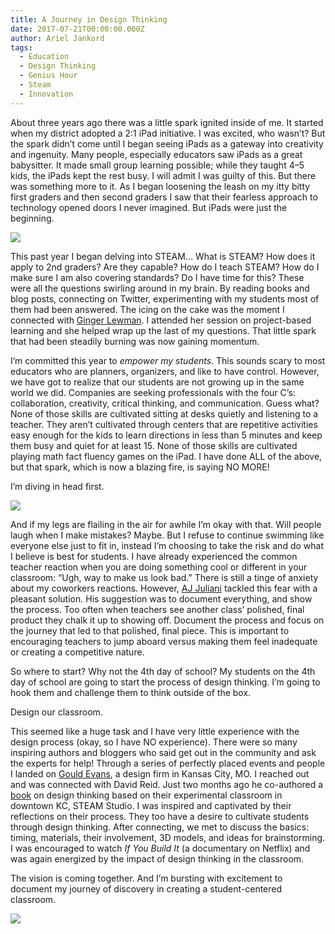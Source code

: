 ```yaml
---
title: A Journey in Design Thinking
date: 2017-07-21T00:00:00.000Z
author: Ariel Jankord
tags:
  - Education
  - Design Thinking
  - Genius Hour
  - Steam
  - Innovation
---
```


About three years ago there was a little spark ignited inside of me. It started when my district adopted a 2:1 iPad initiative. I was excited, who wasn’t? But the spark didn’t come until I began seeing iPads as a gateway into creativity and ingenuity. Many people, especially educators saw iPads as a great babysitter. It made small group learning possible; while they taught 4–5 kids, the iPads kept the rest busy. I will admit I was guilty of this. But there was something more to it. As I began loosening the leash on my itty bitty first graders and then second graders I saw that their fearless approach to technology opened doors I never imagined. But iPads were just the beginning.

![](../../static/img/a-journey-in-design-thinking-1.jpeg)

This past year I began delving into STEAM… What is STEAM? How does it apply to 2nd graders? Are they capable? How do I teach STEAM? How do I make sure I am also covering standards? Do I have time for this? These were all the questions swirling around in my brain. By reading books and blog posts, connecting on Twitter, experimenting with my students most of them had been answered. The icing on the cake was the moment I connected with [Ginger Lewman](http://gingerlewman.com/). I attended her session on project-based learning and she helped wrap up the last of my questions. That little spark that had been steadily burning was now gaining momentum.

I’m committed this year to *empower my students*. This sounds scary to most educators who are planners, organizers, and like to have control. However, we have got to realize that our students are not growing up in the same world we did. Companies are seeking professionals with the four C’s: collaboration, creativity, critical thinking, and communication. Guess what? None of those skills are cultivated sitting at desks quietly and listening to a teacher. They aren’t cultivated through centers that are repetitive activities easy enough for the kids to learn directions in less than 5 minutes and keep them busy and quiet for at least 15. None of those skills are cultivated playing math fact fluency games on the iPad. I have done ALL of the above, but that spark, which is now a blazing fire, is saying NO MORE!

I’m diving in head first.

![](../../static/img/a-journey-in-design-thinking-2.jpeg)

And if my legs are flailing in the air for awhile I’m okay with that. Will people laugh when I make mistakes? Maybe. But I refuse to continue swimming like everyone else just to fit in, instead I’m choosing to take the risk and do what I believe is best for students. I have already experienced the common teacher reaction when you are doing something cool or different in your classroom: “Ugh, way to make us look bad.” There is still a tinge of anxiety about my coworkers reactions. However, [AJ Juliani](https://www.youtube.com/watch?v=oKidxIzmswY) tackled this fear with a pleasant solution. His suggestion was to document everything, and show the process. Too often when teachers see another class’ polished, final product they chalk it up to showing off. Document the process and focus on the journey that led to that polished, final piece. This is important to encouraging teachers to jump aboard versus making them feel inadequate or creating a competitive nature.

So where to start? Why not the 4th day of school? My students on the 4th day of school are going to start the process of design thinking. I’m going to hook them and challenge them to think outside of the box.

Design our classroom.

This seemed like a huge task and I have very little experience with the design process (okay, so I have NO experience). There were so many inspiring authors and bloggers who said get out in the community and ask the experts for help! Through a series of perfectly placed events and people I landed on [Gould Evans](https://www.gouldevans.com/), a design firm in Kansas City, MO. I reached out and was connected with David Reid. Just two months ago he co-authored a [book](https://www.amazon.com/Unleashing-Creative-Genius-Studios-Learning/dp/0999069608/ref=sr_1_2?ie=UTF8&qid=1500667880&sr=8-2&keywords=steam+studio+book) on design thinking based on their experimental classroom in downtown KC, STEAM Studio. I was inspired and captivated by their reflections on their process. They too have a desire to cultivate students through design thinking. After connecting, we met to discuss the basics: timing, materials, their involvement, 3D models, and ideas for brainstorming. I was encouraged to watch *If You Build It* (a documentary on Netflix) and was again energized by the impact of design thinking in the classroom.

The vision is coming together. And I’m bursting with excitement to document my journey of discovery in creating a student-centered classroom.

![](../../static/img/a-journey-in-design-thinking-3.jpeg)